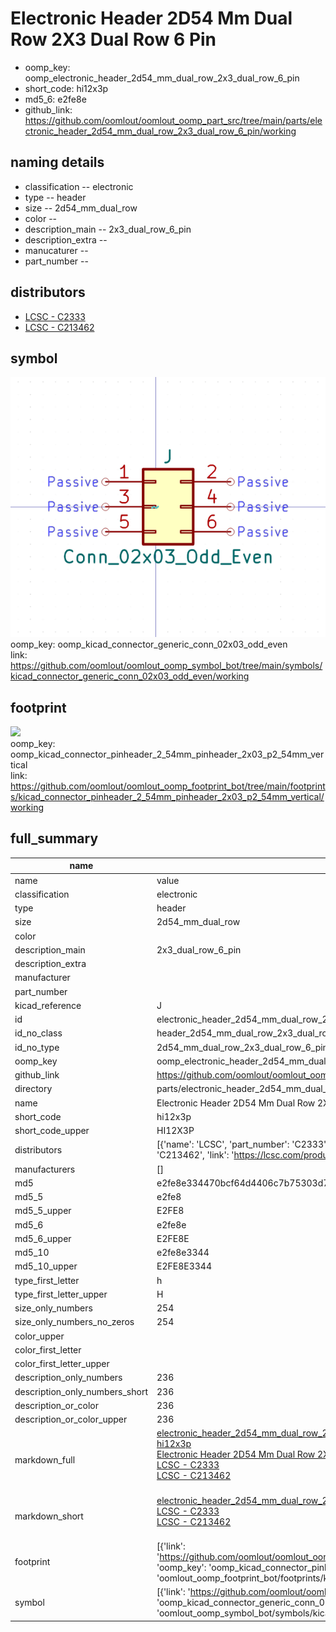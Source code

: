 # Electronic Header 2D54 Mm Dual Row 2X3 Dual Row 6 Pin

  
* oomp_key: oomp_electronic_header_2d54_mm_dual_row_2x3_dual_row_6_pin 
* short_code: hi12x3p
* md5_6: e2fe8e  
* github_link: https://github.com/oomlout/oomlout_oomp_part_src/tree/main/parts/electronic_header_2d54_mm_dual_row_2x3_dual_row_6_pin/working  
## naming details
* classification -- electronic
* type -- header
* size -- 2d54_mm_dual_row
* color -- 
* description_main -- 2x3_dual_row_6_pin
* description_extra -- 
* manucaturer -- 
* part_number -- 

## distributors
* [LCSC - C2333](https://lcsc.com/product-detail/C2333.html)   
* [LCSC - C213462](https://lcsc.com/product-detail/C213462.html)   


## symbol

![](symbol/0/working/working_600.png)  
oomp_key: oomp_kicad_connector_generic_conn_02x03_odd_even  
link: https://github.com/oomlout/oomlout_oomp_symbol_bot/tree/main/symbols/kicad_connector_generic_conn_02x03_odd_even/working  

## footprint

![](footprint/0/working/working_600.png)  
oomp_key: oomp_kicad_connector_pinheader_2_54mm_pinheader_2x03_p2_54mm_vertical  
link: https://github.com/oomlout/oomlout_oomp_footprint_bot/tree/main/footprints/kicad_connector_pinheader_2_54mm_pinheader_2x03_p2_54mm_vertical/working  

## full_summary
| name | value | 
| --- | --- | 
| name | value | 
| classification | electronic | 
| type | header | 
| size | 2d54_mm_dual_row | 
| color |  | 
| description_main | 2x3_dual_row_6_pin | 
| description_extra |  | 
| manufacturer |  | 
| part_number |  | 
| kicad_reference | J | 
| id | electronic_header_2d54_mm_dual_row_2x3_dual_row_6_pin | 
| id_no_class | header_2d54_mm_dual_row_2x3_dual_row_6_pin | 
| id_no_type | 2d54_mm_dual_row_2x3_dual_row_6_pin | 
| oomp_key | oomp_electronic_header_2d54_mm_dual_row_2x3_dual_row_6_pin | 
| github_link | https://github.com/oomlout/oomlout_oomp_part_src/tree/main/parts/electronic_header_2d54_mm_dual_row_2x3_dual_row_6_pin/working | 
| directory | parts/electronic_header_2d54_mm_dual_row_2x3_dual_row_6_pin | 
| name | Electronic Header 2D54 Mm Dual Row 2X3 Dual Row 6 Pin | 
| short_code | hi12x3p | 
| short_code_upper | HI12X3P | 
| distributors | [{'name': 'LCSC', 'part_number': 'C2333', 'link': 'https://lcsc.com/product-detail/C2333.html', 'id': 'distributor_lcsc'}, {'name': 'LCSC', 'part_number': 'C213462', 'link': 'https://lcsc.com/product-detail/C213462.html', 'id': 'distributor_lcsc'}] | 
| manufacturers | [] | 
| md5 | e2fe8e334470bcf64d4406c7b75303d7 | 
| md5_5 | e2fe8 | 
| md5_5_upper | E2FE8 | 
| md5_6 | e2fe8e | 
| md5_6_upper | E2FE8E | 
| md5_10 | e2fe8e3344 | 
| md5_10_upper | E2FE8E3344 | 
| type_first_letter | h | 
| type_first_letter_upper | H | 
| size_only_numbers | 254 | 
| size_only_numbers_no_zeros | 254 | 
| color_upper |  | 
| color_first_letter |  | 
| color_first_letter_upper |  | 
| description_only_numbers | 236 | 
| description_only_numbers_short | 236 | 
| description_or_color | 236 | 
| description_or_color_upper | 236 | 
| markdown_full | [electronic_header_2d54_mm_dual_row_2x3_dual_row_6_pin](https://github.com/oomlout/oomlout_oomp_part_src/tree/main/parts/electronic_header_2d54_mm_dual_row_2x3_dual_row_6_pin/working)<br>[hi12x3p](https://github.com/oomlout/oomlout_oomp_part_src/tree/main/parts/electronic_header_2d54_mm_dual_row_2x3_dual_row_6_pin/working)<br>[Electronic Header 2D54 Mm Dual Row 2X3 Dual Row 6 Pin](https://github.com/oomlout/oomlout_oomp_part_src/tree/main/parts/electronic_header_2d54_mm_dual_row_2x3_dual_row_6_pin/working)<br>[LCSC - C2333<br>](https://lcsc.com/product-detail/C2333.html)[LCSC - C213462<br>](https://lcsc.com/product-detail/C213462.html)<br> | 
| markdown_short | [electronic_header_2d54_mm_dual_row_2x3_dual_row_6_pin](https://github.com/oomlout/oomlout_oomp_part_src/tree/main/parts/electronic_header_2d54_mm_dual_row_2x3_dual_row_6_pin/working)<br>[LCSC - C2333<br>](https://lcsc.com/product-detail/C2333.html)[LCSC - C213462<br>](https://lcsc.com/product-detail/C213462.html)<br> | 
| footprint | [{'link': 'https://github.com/oomlout/oomlout_oomp_footprint_bot/tree/main/foootprntss/kicad_connector_pinheader_2_54mm_pinheader_2x03_p2_54mm_vertical', 'oomp_key': 'oomp_kicad_connector_pinheader_2_54mm_pinheader_2x03_p2_54mm_vertical', 'directory': 'oomlout_oomp_footprint_bot/footprints/kicad_connector_pinheader_2_54mm_pinheader_2x03_p2_54mm_vertical//working/working.kicad_mod'}] | 
| symbol | [{'link': 'https://github.com/oomlout/oomlout_oomp_symbol_bot/tree/main/symbols/kicad_connector_generic_conn_02x03_odd_even', 'oomp_key': 'oomp_kicad_connector_generic_conn_02x03_odd_even', 'directory': 'oomlout_oomp_symbol_bot/symbols/kicad_connector_generic_conn_02x03_odd_even//working/working.kicad_sym'}] | 
